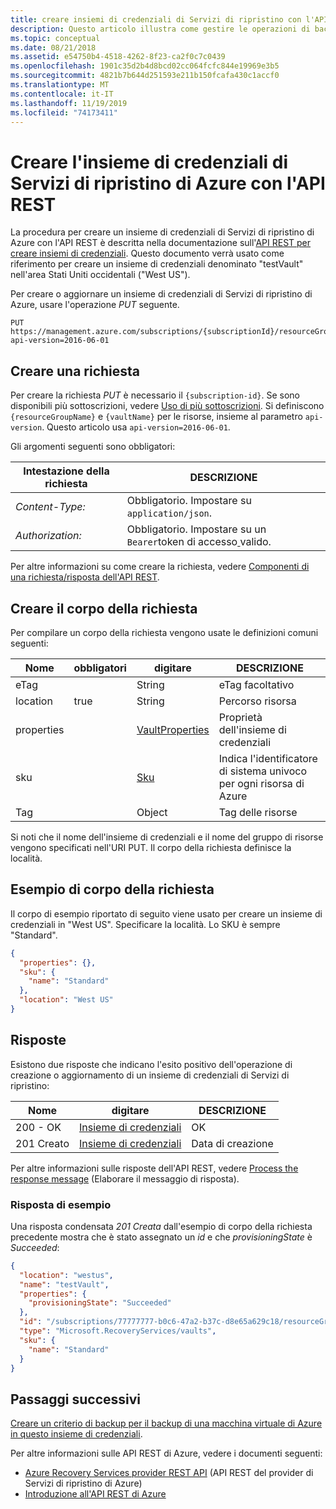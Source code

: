 ```yaml
---
title: creare insiemi di credenziali di Servizi di ripristino con l'API REST
description: Questo articolo illustra come gestire le operazioni di backup e ripristino del backup delle macchine virtuali di Azure con l'API REST.
ms.topic: conceptual
ms.date: 08/21/2018
ms.assetid: e54750b4-4518-4262-8f23-ca2f0c7c0439
ms.openlocfilehash: 1901c35d2b4d8bcd02cc064fcfc844e19969e3b5
ms.sourcegitcommit: 4821b7b644d251593e211b150fcafa430c1accf0
ms.translationtype: MT
ms.contentlocale: it-IT
ms.lasthandoff: 11/19/2019
ms.locfileid: "74173411"
---
```

# <a name="create-azure-recovery-services-vault-using-rest-api"></a>Creare l'insieme di credenziali di Servizi di ripristino di Azure con l'API REST

La procedura per creare un insieme di credenziali di Servizi di ripristino di Azure con l'API REST è descritta nella documentazione sull'[API REST per creare insiemi di credenziali](https://docs.microsoft.com/rest/api/recoveryservices/vaults/createorupdate). Questo documento verrà usato come riferimento per creare un insieme di credenziali denominato "testVault" nell'area Stati Uniti occidentali ("West US").

Per creare o aggiornare un insieme di credenziali di Servizi di ripristino di Azure, usare l'operazione *PUT* seguente.

```http
PUT https://management.azure.com/subscriptions/{subscriptionId}/resourceGroups/{resourceGroupName}/providers/Microsoft.RecoveryServices/vaults/{vaultName}?api-version=2016-06-01
```

## <a name="create-a-request"></a>Creare una richiesta

Per creare la richiesta *PUT* è necessario il `{subscription-id}`. Se sono disponibili più sottoscrizioni, vedere [Uso di più sottoscrizioni](/cli/azure/manage-azure-subscriptions-azure-cli?view=azure-cli-latest). Si definiscono `{resourceGroupName}` e `{vaultName}` per le risorse, insieme al parametro `api-version`. Questo articolo usa `api-version=2016-06-01`.

Gli argomenti seguenti sono obbligatori:

| Intestazione della richiesta   | DESCRIZIONE |
|------------------|-----------------|
| *Content-Type:*  | Obbligatorio. Impostare su `application/json`. |
| *Authorization:* | Obbligatorio. Impostare su un `Bearer`token di accesso[ ](https://docs.microsoft.com/rest/api/azure/#authorization-code-grant-interactive-clients) valido. |

Per altre informazioni su come creare la richiesta, vedere [Componenti di una richiesta/risposta dell'API REST](/rest/api/azure/#components-of-a-rest-api-requestresponse).

## <a name="create-the-request-body"></a>Creare il corpo della richiesta

Per compilare un corpo della richiesta vengono usate le definizioni comuni seguenti:

|Nome  |obbligatori  |digitare  |DESCRIZIONE  |
|---------|---------|---------|---------|
|eTag     |         |   String      |  eTag facoltativo       |
|location     |  true       |String         |   Percorso risorsa      |
|properties     |         | [VaultProperties](https://docs.microsoft.com/rest/api/recoveryservices/vaults/createorupdate#vaultproperties)        |  Proprietà dell'insieme di credenziali       |
|sku     |         |  [Sku](https://docs.microsoft.com/rest/api/recoveryservices/vaults/createorupdate#sku)       |    Indica l'identificatore di sistema univoco per ogni risorsa di Azure     |
|Tag     |         | Object        |     Tag delle risorse    |

Si noti che il nome dell'insieme di credenziali e il nome del gruppo di risorse vengono specificati nell'URI PUT. Il corpo della richiesta definisce la località.

## <a name="example-request-body"></a>Esempio di corpo della richiesta

Il corpo di esempio riportato di seguito viene usato per creare un insieme di credenziali in "West US". Specificare la località. Lo SKU è sempre "Standard".

```json
{
  "properties": {},
  "sku": {
    "name": "Standard"
  },
  "location": "West US"
}
```

## <a name="responses"></a>Risposte

Esistono due risposte che indicano l'esito positivo dell'operazione di creazione o aggiornamento di un insieme di credenziali di Servizi di ripristino:

|Nome  |digitare  |DESCRIZIONE  |
|---------|---------|---------|
|200 - OK     |   [Insieme di credenziali](https://docs.microsoft.com/rest/api/recoveryservices/vaults/createorupdate#vault)      | OK        |
|201 Creato     | [Insieme di credenziali](https://docs.microsoft.com/rest/api/recoveryservices/vaults/createorupdate#vault)        |   Data di creazione      |

Per altre informazioni sulle risposte dell'API REST, vedere [Process the response message](/rest/api/azure/#process-the-response-message) (Elaborare il messaggio di risposta).

### <a name="example-response"></a>Risposta di esempio

Una risposta condensata *201 Creata* dall'esempio di corpo della richiesta precedente mostra che è stato assegnato un *id* e che *provisioningState* è *Succeeded*:

```json
{
  "location": "westus",
  "name": "testVault",
  "properties": {
    "provisioningState": "Succeeded"
  },
  "id": "/subscriptions/77777777-b0c6-47a2-b37c-d8e65a629c18/resourceGroups/Default-RecoveryServices-ResourceGroup/providers/Microsoft.RecoveryServices/vaults/testVault",
  "type": "Microsoft.RecoveryServices/vaults",
  "sku": {
    "name": "Standard"
  }
}
```

## <a name="next-steps"></a>Passaggi successivi

[Creare un criterio di backup per il backup di una macchina virtuale di Azure in questo insieme di credenziali](backup-azure-arm-userestapi-createorupdatepolicy.md).

Per altre informazioni sulle API REST di Azure, vedere i documenti seguenti:

- [Azure Recovery Services provider REST API](/rest/api/recoveryservices/) (API REST del provider di Servizi di ripristino di Azure)
- [Introduzione all'API REST di Azure](/rest/api/azure/)
